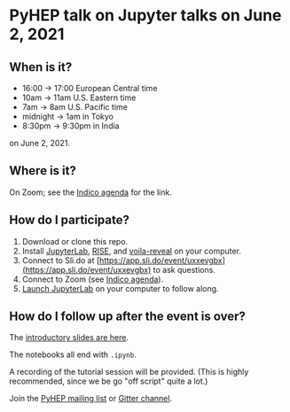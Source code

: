 # PyHEP talk on Jupyter talks on June 2, 2021

## When is it?

   * 16:00 → 17:00 European Central time
   * 10am → 11am U.S. Eastern time
   * 7am → 8am U.S. Pacific time
   * midnight → 1am in Tokyo
   * 8:30pm → 9:30pm in India

on June 2, 2021.

## Where is it?

On Zoom; see the [Indico agenda](https://indico.cern.ch/event/1044648/) for the link.

## How do I participate?

   1. Download or clone this repo.
   2. Install [JupyterLab](https://jupyterlab.readthedocs.io/en/stable/getting_started/installation.html), [RISE](https://rise.readthedocs.io/en/stable/installation.html), and [voila-reveal](https://github.com/voila-dashboards/voila-reveal#readme) on your computer.
   3. Connect to Sli.do at [https://app.sli.do/event/uxxevgbx](https://app.sli.do/event/uxxevgbx) to ask questions.
   4. Connect to Zoom (see [Indico agenda](https://indico.cern.ch/event/1044648/)).
   5. [Launch JupyterLab](https://jupyterlab.readthedocs.io/en/stable/getting_started/starting.html) on your computer to follow along.

## How do I follow up after the event is over?

The [introductory slides are here](https://github.com/jpivarski-talks/2021-06-02-pyhepmod-jupyter-talk-talk/raw/main/intro.pdf).

The notebooks all end with `.ipynb`.

A recording of the tutorial session will be provided. (This is highly recommended, since we be go "off script" quite a lot.)

Join the [PyHEP mailing list](https://hepsoftwarefoundation.org/workinggroups/pyhep.html) or [Gitter channel](https://gitter.im/HSF/PyHEP).
